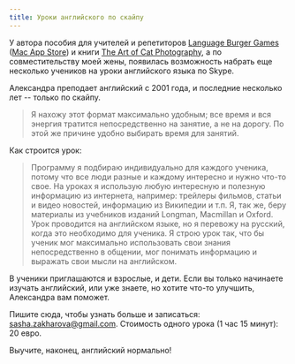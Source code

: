 ```yaml
---
title: Уроки английского по скайпу
---
```


У автора пособия для учителей и репетиторов [Language Burger Games](http://www.languageburger.co.uk) 
<span style="white-space: nowrap">(<a href="https://itunes.apple.com/ru/app/language-burger-games-anglijskij/id524434801?mt=12&uo=4">Mac App Store</a>)</span>
и книги [The Art of Cat Photography](http://www.properpicks.com/cat-photo/), а по совместительству моей жены,
появилась возможность набрать еще несколько учеников на уроки английского языка по Skype.

Александра преподает английский с 2001 года, и последние несколько лет -- только по скайпу.

> Я нахожу этот формат максимально удобным; все время и вся энергия тратится непосредственно
> на занятие, а не на дорогу. По этой же причине удобно выбирать время для занятий.

Как строится урок:

> Программу я подбираю индивидуально для каждого ученика, потому что все люди разные и каждому
> интересно и нужно что-то свое. На уроках я использую любую интересную и полезную информацию
> из интернета, например: трейлеры фильмов, статьи и видео новостей, информацию из Википедии и т.п.
> Я, так же, беру материалы из учебников изданий Longman, Macmillan и Oxford.
> Урок проводится на английском языке, но я перевожу на русский, когда это необходимо для ученика.
> Я строю урок так, что бы ученик мог максимально использовать свои знания непосредственно в общении,
> мог понимать информацию и выражать свои мысли на английском.

В ученики приглашаются и взрослые, и дети. Если вы только начинаете изучать английский,
или уже знаете, но хотите что-то улучшить, Александра вам поможет.

Пишите сюда, чтобы узнать больше и записаться: <sasha.zakharova@gmail.com>.
Стоимость одного урока (1 час 15 минут): 20 евро.

Выучите, наконец, английский нормально!
